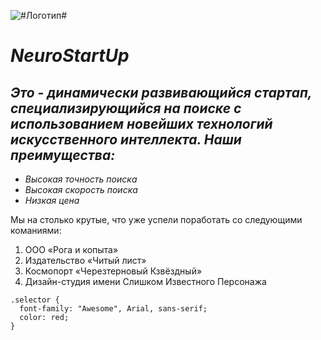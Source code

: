 
![#Логотип#](https://camo.githubusercontent.com/79ee96a8b8fa098c44d1ca302006f24d008408a1c22fc13260437214d705a23d/68747470733a2f2f6e65746f6c6f67792d636f64652e6769746875622e696f2f6769742d686f6d65776f726b732f696e74726f64756374696f6e2f6173736574732f6c6f676f2e706e67)
#  *NeuroStartUp*
## *Это - динамически развивающийся стартап, специализирующийся на поиске с использованием новейших технологий искусственного интеллекта. Наши преимущества:*


*  *Высокая точность поиска*
*  *Высокая скорость поиска*
*  *Низкая цена*

Мы на столько крутые, что уже успели поработать со следующими команиями:

1.   ООО «Рога и копыта»
1.   Издательство «Читый лист»
1.   Космопорт «Черезтерновый Кзвёздный»
1.   Дизайн-студия имени Слишком Известного Персонажа




```
.selector {
  font-family: "Awesome", Arial, sans-serif;
  color: red;
}
```
